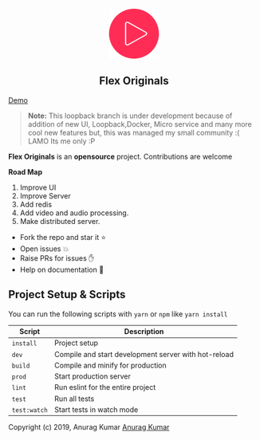 <p align="center">
  <img width="100" height="100" src="docs/images/logo.png">
</p>

<!-- <p align="center">
<img src="https://travis-ci.org/lazyDrive/drive.svg?branch=loopback" alt="License">
<a href="https://discord.gg/4vgmhkK"><img src="https://img.shields.io/badge/chat-on%20discord-7289da.svg" alt="Chat"></a>
  <img src="https://circleci.com/gh/lazyDrive/drive.svg?style=svg">
  <img src="https://badges.greenkeeper.io/lazyDrive/drive.svg" alt="Greenkeeper badge">
</p> -->

<h2 align="center">Flex Originals</h2>

<a href="https://youtu.be/z9oHNzA4pTk">Demo</a>

> **Note:** This loopback branch is under development because of addition of new UI, Loopback,Docker, Micro service and many more cool new features but, this was managed my small community :( LAMO Its me only :P

**Flex Originals** is an **opensource** project. Contributions are welcome

**Road Map**

1. Improve UI
2. Improve Server
3. Add redis
4. Add video and audio processing.
5. Make distributed server.

- Fork the repo and star it :star:
- Open issues :boom:
- Raise PRs for issues :raised_hand:
- Help on documentation :page_facing_up:

## Project Setup & Scripts

You can run the following scripts with `yarn` or `npm` like `yarn install`

| Script       | Description                                          |
| ------------ | ---------------------------------------------------- |
| `install`    | Project setup                                        |
| `dev`        | Compile and start development server with hot-reload |
| `build`      | Compile and minify for production                    |
| `prod`       | Start production server                              |
| `lint`       | Run eslint for the entire project                    |
| `test`       | Run all tests                                        |
| `test:watch` | Start tests in watch mode                            |

Copyright (c) 2019, Anurag Kumar [Anurag Kumar](http://github.com/anu1601cs/)
